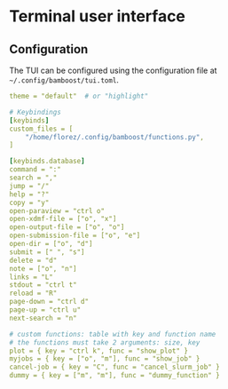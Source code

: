# Terminal user interface

## Configuration

The TUI can be configured using the configuration file at
`~/.config/bamboost/tui.toml`.

```yaml title='Example configuration file'
theme = "default"  # or "highlight"

# Keybindings
[keybinds]
custom_files = [
    "/home/florez/.config/bamboost/functions.py",
]

[keybinds.database]
command = ":"
search = ","
jump = "/"
help = "?"
copy = "y"
open-paraview = "ctrl o"
open-xdmf-file = ["o", "x"]
open-output-file = ["o", "o"]
open-submission-file = ["o", "e"]
open-dir = ["o", "d"]
submit = [" ", "s"]
delete = "d"
note = ["o", "n"]
links = "L"
stdout = "ctrl t"
reload = "R"
page-down = "ctrl d"
page-up = "ctrl u"
next-search = "n"

# custom functions: table with key and function name
# the functions must take 2 arguments: size, key
plot = { key = "ctrl k", func = "show_plot" }
myjobs = { key = ["o", "m"], func = "show_job" }
cancel-job = { key = "C", func = "cancel_slurm_job" }
dummy = { key = ["m", "m"], func = "dummy_function" }
```
